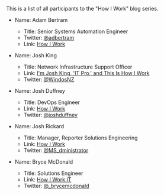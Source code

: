 This is a list of all participants to the "How I Work" blog series.

- Name: Adam Bertram
  - Title: Senior Systems Automation Engineer
  - Twitter: [@adbertram](https://twitter.com/adbertram)
  - Link: [How I Work](http://www.adamtheautomator.com/__trashed/)

- Name: Josh King
  - Title: Network Infrastructure Support Officer
  - Link: [I'm Josh King, 'IT Pro,' and This Is How I Work](http://king.geek.nz/2016/11/24/how-i-work/)
  - Twitter: [@WindosNZ](https://twitter.com/WindosNZ)

- Name: Josh Duffney
  - Title: DevOps Engineer
  - Link: [How I Work](http://duffney.io/JoshDuffney-How-I-Work)
  - Twitter: [@joshduffney](https://twitter.com/joshduffney)
  
- Name: Josh Rickard
  - Title: Manager, Reporter Solutions Engineering
  - Link: [How I Work](https://msadministrator.com/2016/11/28/how-i-work/)
  - Twitter: [@MS_dministrator](https://twitter.com/MS_dministrator)
  
- Name: Bryce McDonald
  - Title: Solutions Engineer
  - Link:  [How I Work IT](http://www.brycematthew.net/how/i/work/2016/11/30/how-I-work.html)
  - Twitter: [@_brycemcdonald](https://twitter.com/_brycemcdonald)
